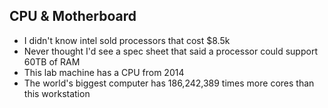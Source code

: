 ## CPU & Motherboard

* I didn't know intel sold processors that cost $8.5k
* Never thought I'd see a spec sheet that said a processor could support 60TB of RAM
* This lab machine has a CPU from 2014 
* The world's biggest computer has 186,242,389 times more cores than this workstation